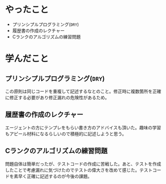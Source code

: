 # やったこと
- プリンシプルプログラミング(`DRY`)
- 履歴書の作成のレクチャー
- Cランクのアルゴリズムの練習問題

# 学んだこと

## プリンシプルプログラミング(`DRY`)
この原則は同じコードを重複して記述するなとのこと。修正時に複数箇所を正確に修正する必要があり修正漏れの危険性があるため。

## 履歴書の作成のレクチャー
エージェントの方にテンプレをもらい書き方のアドバイスも頂いた。趣味の学習もアピール材料になるらしいので積極的に記述しようと思う。

## Cランクのアルゴリズムの練習問題
問題自体は簡単だったが、テストコードの作成に苦戦した。あと、テストを作成したことで考慮漏れに気づけたのでテストの偉大さを改めて感じた。テストコードを素早く正確に記述するのが今後の課題。
